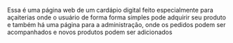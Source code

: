 Essa é uma página web de um cardápio digital feito especialmente para açaiterias
onde o usuário de forma forma simples pode adquirir seu produto
e também há uma página para a administração, onde os pedidos podem ser acompanhados e novos produtos podem ser adicionados
